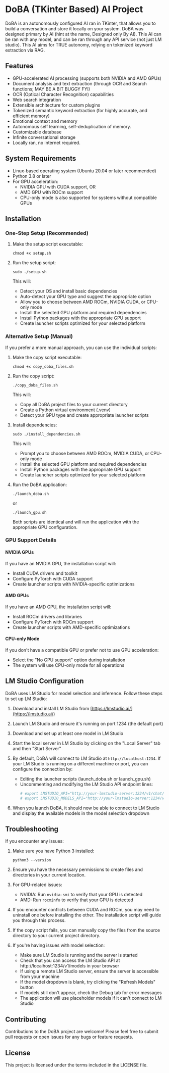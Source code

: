 # DoBA (TKinter Based) AI Project

DoBA is an autonomously configured AI ran in TKinter, that allows you to build a conversation and store it locally on your system. DoBA was designed primary by AI (hint at the name, Designed only By AI). This AI can be ran with any model, and can be ran through any API service (not just LM studio). This AI aims for TRUE autonomy, relying on tokenized keyword extraction via RAG. 

## Features

- GPU-accelerated AI processing (supports both NVIDIA and AMD GPUs)
- Document analysis and text extraction (through OCR and Search functions; MAY BE A BIT BUGGY FYI)
- OCR (Optical Character Recognition) capabilities
- Web search integration
- Extensible architecture for custom plugins
- Tokenized semantic keyword extraction (for highly accurate, and efficient memory)
- Emotional context and memory
- Autonomous self learning, self-deduplication of memory.
- Customizable database
- Infinite conversational storage
- Locally ran, no internet required.


## System Requirements

- Linux-based operating system (Ubuntu 20.04 or later recommended)
- Python 3.8 or later
- For GPU acceleration:
  - NVIDIA GPU with CUDA support, OR
  - AMD GPU with ROCm support
  - CPU-only mode is also supported for systems without compatible GPUs

## Installation

### One-Step Setup (Recommended)

1. Make the setup script executable:
   ```
   chmod +x setup.sh
   ```

2. Run the setup script:
   ```
   sudo ./setup.sh
   ```
   This will:
   - Detect your OS and install basic dependencies
   - Auto-detect your GPU type and suggest the appropriate option
   - Allow you to choose between AMD ROCm, NVIDIA CUDA, or CPU-only mode
   - Install the selected GPU platform and required dependencies
   - Install Python packages with the appropriate GPU support
   - Create launcher scripts optimized for your selected platform

### Alternative Setup (Manual)

If you prefer a more manual approach, you can use the individual scripts:

1. Make the copy script executable:
   ```
   chmod +x copy_doba_files.sh
   ```

2. Run the copy script:
   ```
   ./copy_doba_files.sh
   ```
   This will:
   - Copy all DoBA project files to your current directory
   - Create a Python virtual environment (.venv)
   - Detect your GPU type and create appropriate launcher scripts

3. Install dependencies:
   ```
   sudo ./install_dependencies.sh
   ```
   This will:
   - Prompt you to choose between AMD ROCm, NVIDIA CUDA, or CPU-only mode
   - Install the selected GPU platform and required dependencies
   - Install Python packages with the appropriate GPU support
   - Create launcher scripts optimized for your selected platform

4. Run the DoBA application:
   ```
   ./launch_doba.sh
   ```
   or
   ```
   ./launch_gpu.sh
   ```
   Both scripts are identical and will run the application with the appropriate GPU configuration.

### GPU Support Details

#### NVIDIA GPUs
If you have an NVIDIA GPU, the installation script will:
- Install CUDA drivers and toolkit
- Configure PyTorch with CUDA support
- Create launcher scripts with NVIDIA-specific optimizations

#### AMD GPUs
If you have an AMD GPU, the installation script will:
- Install ROCm drivers and libraries
- Configure PyTorch with ROCm support
- Create launcher scripts with AMD-specific optimizations

#### CPU-only Mode
If you don't have a compatible GPU or prefer not to use GPU acceleration:
- Select the "No GPU support" option during installation
- The system will use CPU-only mode for all operations

## LM Studio Configuration

DoBA uses LM Studio for model selection and inference. Follow these steps to set up LM Studio:

1. Download and install LM Studio from [https://lmstudio.ai/](https://lmstudio.ai/)

2. Launch LM Studio and ensure it's running on port 1234 (the default port)

3. Download and set up at least one model in LM Studio

4. Start the local server in LM Studio by clicking on the "Local Server" tab and then "Start Server"

5. By default, DoBA will connect to LM Studio at `http://localhost:1234`. If your LM Studio is running on a different machine or port, you can configure the connection by:
   - Editing the launcher scripts (launch_doba.sh or launch_gpu.sh)
   - Uncommenting and modifying the LM Studio API endpoint lines:
     ```bash
     # export LMSTUDIO_API="http://your-lmstudio-server:1234/v1/chat/completions"
     # export LMSTUDIO_MODELS_API="http://your-lmstudio-server:1234/v1/models"
     ```

6. When you launch DoBA, it should now be able to connect to LM Studio and display the available models in the model selection dropdown

## Troubleshooting

If you encounter any issues:

1. Make sure you have Python 3 installed:
   ```
   python3 --version
   ```

2. Ensure you have the necessary permissions to create files and directories in your current location.

3. For GPU-related issues:
   - NVIDIA: Run `nvidia-smi` to verify that your GPU is detected
   - AMD: Run `rocminfo` to verify that your GPU is detected

4. If you encounter conflicts between CUDA and ROCm, you may need to uninstall one before installing the other. The installation script will guide you through this process.

5. If the copy script fails, you can manually copy the files from the source directory to your current project directory.

6. If you're having issues with model selection:
   - Make sure LM Studio is running and the server is started
   - Check that you can access the LM Studio API at http://localhost:1234/v1/models in your browser
   - If using a remote LM Studio server, ensure the server is accessible from your machine
   - If the model dropdown is blank, try clicking the "Refresh Models" button
   - If models still don't appear, check the Debug tab for error messages
   - The application will use placeholder models if it can't connect to LM Studio

## Contributing

Contributions to the DoBA project are welcome! Please feel free to submit pull requests or open issues for any bugs or feature requests.

## License

This project is licensed under the terms included in the LICENSE file.

